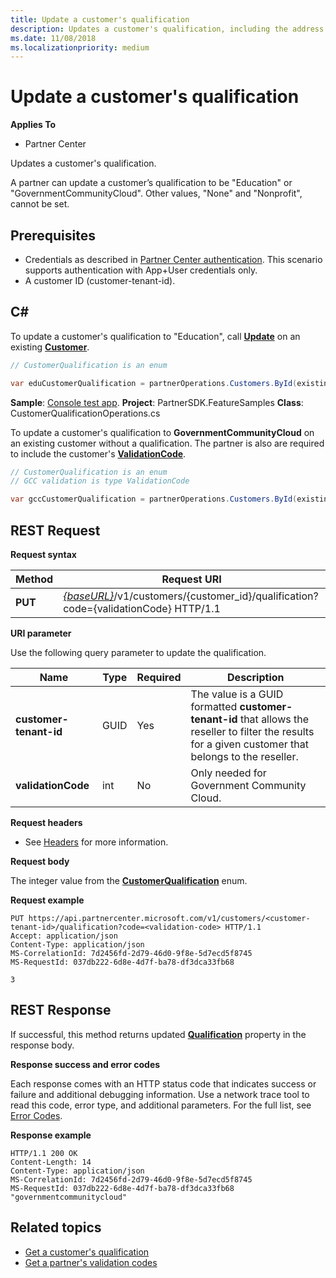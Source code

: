 ```yaml
---
title: Update a customer's qualification
description: Updates a customer's qualification, including the address associated with the profile.
ms.date: 11/08/2018
ms.localizationpriority: medium
---
```


# Update a customer's qualification


**Applies To**

- Partner Center

Updates a customer's qualification.

A partner can update a customer’s qualification to be "Education" or "GovernmentCommunityCloud". Other values, "None" and "Nonprofit", cannot be set.

## <span id="Prerequisites"/><span id="prerequisites"/><span id="PREREQUISITES"/>Prerequisites

- Credentials as described in [Partner Center authentication](partner-center-authentication.md). This scenario supports authentication with App+User credentials only.
- A customer ID (customer-tenant-id).


## <span id="C_"/><span id="c_"/>C#

To update a customer's qualification to "Education", call **[Update](https://docs.microsoft.com/dotnet/api/microsoft.store.partnercenter.qualification.icustomerqualification.update)** on an existing  [**Customer**](https://docs.microsoft.com/dotnet/api/microsoft.store.partnercenter.models.customers.customer?view=partnercenter-dotnet-latest).

``` csharp
// CustomerQualification is an enum

var eduCustomerQualification = partnerOperations.Customers.ById(existingCustomer.Id).Qualification.Update(CustomerQualification.Education);
```

**Sample**: [Console test app](console-test-app.md). **Project**: PartnerSDK.FeatureSamples **Class**: CustomerQualificationOperations.cs

To update a customer's qualification to **GovernmentCommunityCloud** on an existing customer without a qualification.  The partner is also are required to include the customer's [**ValidationCode**](utility-resources.md#validationcode). 
``` csharp
// CustomerQualification is an enum
// GCC validation is type ValidationCode

var gccCustomerQualification = partnerOperations.Customers.ById(existingCustomer.Id).Qualification.Update(CustomerQualification.GovernmentCommunityCloud, gccValidation);
```


## <span id="_Request"/><span id="_request"/><span id="_REQUEST"/> REST Request

**Request syntax**

| Method  | Request URI                                                                                             |
|---------|---------------------------------------------------------------------------------------------------------|
| **PUT** | [*{baseURL}*](partner-center-rest-urls.md)/v1/customers/{customer_id}/qualification?code={validationCode} HTTP/1.1 |


**URI parameter**

Use the following query parameter to update the qualification.

| Name                   | Type | Required | Description                                                                                                                                            |
|------------------------|------|----------|--------------------------------------------------------------------------------------------------------------------------------------------------------|
| **customer-tenant-id** | GUID | Yes      | The value is a GUID formatted **customer-tenant-id** that allows the reseller to filter the results for a given customer that belongs to the reseller. |
| **validationCode**     | int  | No       | Only needed for Government Community Cloud.                                                                                                            |


**Request headers**

- See [Headers](headers.md) for more information.

**Request body**

The integer value from the [**CustomerQualification**](https://docs.microsoft.com/dotnet/api/microsoft.store.partnercenter.models.customers.customerqualification) enum.

**Request example**

```http
PUT https://api.partnercenter.microsoft.com/v1/customers/<customer-tenant-id>/qualification?code=<validation-code> HTTP/1.1
Accept: application/json
Content-Type: application/json
MS-CorrelationId: 7d2456fd-2d79-46d0-9f8e-5d7ecd5f8745
MS-RequestId: 037db222-6d8e-4d7f-ba78-df3dca33fb68

3
```

## <span id="_Response"/><span id="_response"/><span id="_RESPONSE"/> REST Response

If successful, this method returns updated [**Qualification**](https://docs.microsoft.com/dotnet/api/microsoft.store.partnercenter.customers.icustomer.qualification) property in the response body.

**Response success and error codes**

Each response comes with an HTTP status code that indicates success or failure and additional debugging information. Use a network trace tool to read this code, error type, and additional parameters. For the full list, see [Error Codes](error-codes.md).

**Response example**

```http
HTTP/1.1 200 OK
Content-Length: 14
Content-Type: application/json
MS-CorrelationId: 7d2456fd-2d79-46d0-9f8e-5d7ecd5f8745
MS-RequestId: 037db222-6d8e-4d7f-ba78-df3dca33fb68
"governmentcommunitycloud"
```

## Related topics

- [Get a customer's qualification](get-a-customer-s-qualification.md)
- [Get a partner's validation codes](get-a-partner-s-validation-codes.md)